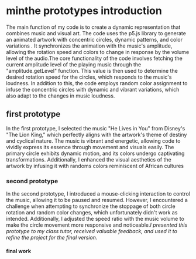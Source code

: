 # **minthe prototypes introduction**
The main function of my code is to create a  dynamic representation that combines music and visual art. The code uses the p5.js library to generate an animated artwork with concentric circles, dynamic patterns, and color variations . It synchronizes the animation with the music's amplitude, allowing the rotation speed and colors to change in response by the volume level of the audio.The core functionality of the code involves fetching the current amplitude level of the playing music through the "amplitude.getLevel" function. This value is then used to determine the desired rotation speed for the circles, which responds to the music's loudness. In addition to this, the code employs random color assignment to infuse the concentric circles with dynamic and vibrant variations, which also adapt to the changes in music loudness.
## first prototype ##
In the first prototype, I selected the music "He Lives in You" from Disney's "The Lion King," which perfectly aligns with the artwork's theme of destiny and cyclical nature. The music is vibrant and energetic, allowing code to vividly express its essence through movement and visuals easily. The primary circle exhibits dynamic motion, and its colors undergo captivating transformations. Additionally, I enhanced the visual aesthetics of the artwork by infusing it with randoms colors reminiscent of African cultures
### second prototype ###
In the second prototype, I introduced a mouse-clicking interaction to control the music, allowing it to be paused and resumed. However, I encountered a challenge when attempting to synchronize the stoppage of both circle rotation and random color changes, which unfortunately didn't work as intended. Additionally, I adjusted the speed ratio with the music volume to make the circle movement more responsive and noticeable.*I presented this prototype to my class tutor, received valuable feedback, and used it to refine the project for the final version.*
#### final work #### 
